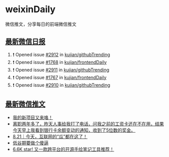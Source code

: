# weixinDaily
微信推文，分享每日的前端微信推文

## [最新微信日报](https://github.com/kujian/weixinDaily/issues)

<!--START_SECTION:activity-->
1. ❗ Opened issue [#2912](https://github.com/kujian/githubTrending/issues/2912) in [kujian/githubTrending](https://github.com/kujian/githubTrending)
2. ❗ Opened issue [#1768](https://github.com/kujian/frontendDaily/issues/1768) in [kujian/frontendDaily](https://github.com/kujian/frontendDaily)
3. ❗ Opened issue [#2911](https://github.com/kujian/githubTrending/issues/2911) in [kujian/githubTrending](https://github.com/kujian/githubTrending)
4. ❗ Opened issue [#1767](https://github.com/kujian/frontendDaily/issues/1767) in [kujian/frontendDaily](https://github.com/kujian/frontendDaily)
5. ❗ Opened issue [#2910](https://github.com/kujian/githubTrending/issues/2910) in [kujian/githubTrending](https://github.com/kujian/githubTrending)
<!--END_SECTION:activity-->


## [最新微信推文](https://weixin.qdkfweb.cn/)

<!-- BLOG-POST-LIST:START -->
- [我的新项目又来咯！](https://weixin.qdkfweb.cn/53769.html)
- [离职两年多了，昨天人事给我打了电话，问我之前的工资卡还在不在用，结果今天早上我看到银行卡余额变动的通知，收到了5位数的奖金。](https://weixin.qdkfweb.cn/53780.html)
- [8.21｜今天，互联网的“瓜”都在这了！](https://weixin.qdkfweb.cn/53800.html)
- [低谷期要做个傻逼](https://weixin.qdkfweb.cn/53775.html)
- [6.6K star! 又一款跨平台的开源手绘笔记工具推荐！](https://weixin.qdkfweb.cn/53812.html)
<!-- BLOG-POST-LIST:END -->